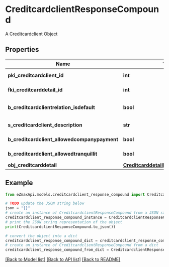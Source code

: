 # CreditcardclientResponseCompound

A Creditcardclient Object

## Properties

Name | Type | Description | Notes
------------ | ------------- | ------------- | -------------
**pki_creditcardclient_id** | **int** | The unique ID of the Creditcardclient | 
**fki_creditcarddetail_id** | **int** | The unique ID of the Creditcarddetail | 
**b_creditcardclientrelation_isdefault** | **bool** | Whether if it&#39;s the creditcardclient is the default one | 
**s_creditcardclient_description** | **str** | The description of the Creditcardclient | 
**b_creditcardclient_allowedcompanypayment** | **bool** | Whether if it&#39;s an allowedagencypayment | 
**b_creditcardclient_allowedtranquillit** | **bool** | Whether if it&#39;s an allowedtranquillit | 
**obj_creditcarddetail** | [**CreditcarddetailResponseCompound**](CreditcarddetailResponseCompound.md) |  | 

## Example

```python
from eZmaxApi.models.creditcardclient_response_compound import CreditcardclientResponseCompound

# TODO update the JSON string below
json = "{}"
# create an instance of CreditcardclientResponseCompound from a JSON string
creditcardclient_response_compound_instance = CreditcardclientResponseCompound.from_json(json)
# print the JSON string representation of the object
print(CreditcardclientResponseCompound.to_json())

# convert the object into a dict
creditcardclient_response_compound_dict = creditcardclient_response_compound_instance.to_dict()
# create an instance of CreditcardclientResponseCompound from a dict
creditcardclient_response_compound_from_dict = CreditcardclientResponseCompound.from_dict(creditcardclient_response_compound_dict)
```
[[Back to Model list]](../README.md#documentation-for-models) [[Back to API list]](../README.md#documentation-for-api-endpoints) [[Back to README]](../README.md)



